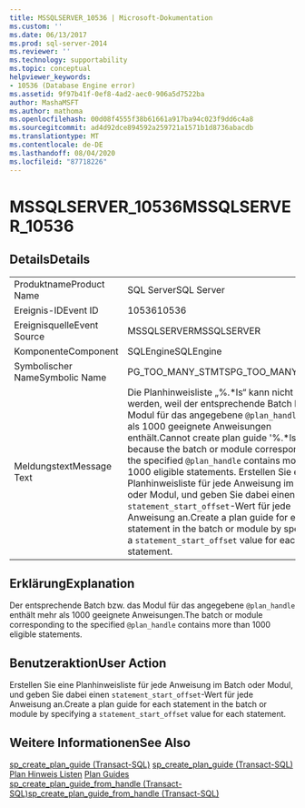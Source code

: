 ```yaml
---
title: MSSQLSERVER_10536 | Microsoft-Dokumentation
ms.custom: ''
ms.date: 06/13/2017
ms.prod: sql-server-2014
ms.reviewer: ''
ms.technology: supportability
ms.topic: conceptual
helpviewer_keywords:
- 10536 (Database Engine error)
ms.assetid: 9f97b41f-0ef8-4ad2-aec0-906a5d7522ba
author: MashaMSFT
ms.author: mathoma
ms.openlocfilehash: 00d08f4555f38b61661a917ba94c023f9dd6c4a8
ms.sourcegitcommit: ad4d92dce894592a259721a1571b1d8736abacdb
ms.translationtype: MT
ms.contentlocale: de-DE
ms.lasthandoff: 08/04/2020
ms.locfileid: "87718226"
---
```

# <a name="mssqlserver_10536"></a><span data-ttu-id="87124-102">MSSQLSERVER_10536</span><span class="sxs-lookup"><span data-stu-id="87124-102">MSSQLSERVER_10536</span></span>
    
## <a name="details"></a><span data-ttu-id="87124-103">Details</span><span class="sxs-lookup"><span data-stu-id="87124-103">Details</span></span>  
  
|||  
|-|-|  
|<span data-ttu-id="87124-104">Produktname</span><span class="sxs-lookup"><span data-stu-id="87124-104">Product Name</span></span>|<span data-ttu-id="87124-105">SQL Server</span><span class="sxs-lookup"><span data-stu-id="87124-105">SQL Server</span></span>|  
|<span data-ttu-id="87124-106">Ereignis-ID</span><span class="sxs-lookup"><span data-stu-id="87124-106">Event ID</span></span>|<span data-ttu-id="87124-107">10536</span><span class="sxs-lookup"><span data-stu-id="87124-107">10536</span></span>|  
|<span data-ttu-id="87124-108">Ereignisquelle</span><span class="sxs-lookup"><span data-stu-id="87124-108">Event Source</span></span>|<span data-ttu-id="87124-109">MSSQLSERVER</span><span class="sxs-lookup"><span data-stu-id="87124-109">MSSQLSERVER</span></span>|  
|<span data-ttu-id="87124-110">Komponente</span><span class="sxs-lookup"><span data-stu-id="87124-110">Component</span></span>|<span data-ttu-id="87124-111">SQLEngine</span><span class="sxs-lookup"><span data-stu-id="87124-111">SQLEngine</span></span>|  
|<span data-ttu-id="87124-112">Symbolischer Name</span><span class="sxs-lookup"><span data-stu-id="87124-112">Symbolic Name</span></span>|<span data-ttu-id="87124-113">PG_TOO_MANY_STMTS</span><span class="sxs-lookup"><span data-stu-id="87124-113">PG_TOO_MANY_STMTS</span></span>|  
|<span data-ttu-id="87124-114">Meldungstext</span><span class="sxs-lookup"><span data-stu-id="87124-114">Message Text</span></span>|<span data-ttu-id="87124-115">Die Planhinweisliste „%.\*ls“ kann nicht erstellt werden, weil der entsprechende Batch bzw. das Modul für das angegebene `@plan_handle` mehr als 1000 geeignete Anweisungen enthält.</span><span class="sxs-lookup"><span data-stu-id="87124-115">Cannot create plan guide '%.\*ls' because the batch or module corresponding to the specified `@plan_handle` contains more than 1000 eligible statements.</span></span> <span data-ttu-id="87124-116">Erstellen Sie eine Planhinweisliste für jede Anweisung im Batch oder Modul, und geben Sie dabei einen `statement_start_offset`-Wert für jede Anweisung an.</span><span class="sxs-lookup"><span data-stu-id="87124-116">Create a plan guide for each statement in the batch or module by specifying a `statement_start_offset` value for each statement.</span></span>|  
  
## <a name="explanation"></a><span data-ttu-id="87124-117">Erklärung</span><span class="sxs-lookup"><span data-stu-id="87124-117">Explanation</span></span>  
 <span data-ttu-id="87124-118">Der entsprechende Batch bzw. das Modul für das angegebene `@plan_handle` enthält mehr als 1000 geeignete Anweisungen.</span><span class="sxs-lookup"><span data-stu-id="87124-118">The batch or module corresponding to the specified `@plan_handle` contains more than 1000 eligible statements.</span></span>  
  
## <a name="user-action"></a><span data-ttu-id="87124-119">Benutzeraktion</span><span class="sxs-lookup"><span data-stu-id="87124-119">User Action</span></span>  
 <span data-ttu-id="87124-120">Erstellen Sie eine Planhinweisliste für jede Anweisung im Batch oder Modul, und geben Sie dabei einen `statement_start_offset`-Wert für jede Anweisung an.</span><span class="sxs-lookup"><span data-stu-id="87124-120">Create a plan guide for each statement in the batch or module by specifying a `statement_start_offset` value for each statement.</span></span>  
  
## <a name="see-also"></a><span data-ttu-id="87124-121">Weitere Informationen</span><span class="sxs-lookup"><span data-stu-id="87124-121">See Also</span></span>  
 <span data-ttu-id="87124-122">[sp_create_plan_guide &#40;Transact-SQL&#41;](/sql/relational-databases/system-stored-procedures/sp-create-plan-guide-transact-sql) </span><span class="sxs-lookup"><span data-stu-id="87124-122">[sp_create_plan_guide &#40;Transact-SQL&#41;](/sql/relational-databases/system-stored-procedures/sp-create-plan-guide-transact-sql) </span></span>  
 <span data-ttu-id="87124-123">[Plan Hinweis Listen](../performance/plan-guides.md) </span><span class="sxs-lookup"><span data-stu-id="87124-123">[Plan Guides](../performance/plan-guides.md) </span></span>  
 [<span data-ttu-id="87124-124">sp_create_plan_guide_from_handle &#40;Transact-SQL&#41;</span><span class="sxs-lookup"><span data-stu-id="87124-124">sp_create_plan_guide_from_handle &#40;Transact-SQL&#41;</span></span>](/sql/relational-databases/system-stored-procedures/sp-create-plan-guide-from-handle-transact-sql)  
  
  
